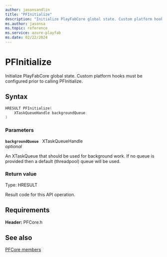 ```yaml
---
author: jasonsandlin
title: "PFInitialize"
description: "Initialize PlayFabCore global state. Custom platform hooks must be configured prior to calling PFInitialize."
ms.author: jasonsa
ms.topic: reference
ms.service: azure-playfab
ms.date: 02/22/2024
---
```


# PFInitialize  

Initialize PlayFabCore global state. Custom platform hooks must be configured prior to calling PFInitialize.  

## Syntax  
  
```cpp
HRESULT PFInitialize(  
    XTaskQueueHandle backgroundQueue  
)  
```  
  
### Parameters  
  
**`backgroundQueue`** &nbsp; XTaskQueueHandle  
*optional*  
  
An XTaskQueue that should be used for background work. If no queue is provided then a default (threadpool) queue will be used.  
  
  
### Return value
Type: HRESULT
  
Result code for this API operation.
  
  
## Requirements  
  
**Header:** PFCore.h
  
## See also  
[PFCore members](../pfcore_members.md)  

  
  
